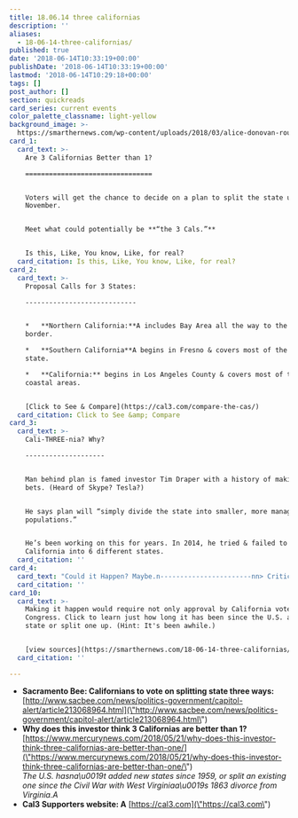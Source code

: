 ```yaml
---
title: 18.06.14 three californias
description: ''
aliases:
  - 18-06-14-three-californias/
published: true
date: '2018-06-14T10:33:19+00:00'
publishDate: '2018-06-14T10:33:19+00:00'
lastmod: '2018-06-14T10:29:18+00:00'
tags: []
post_author: []
section: quickreads
card_series: current events
color_palette_classname: light-yellow
background_image: >-
  https://smarthernews.com/wp-content/uploads/2018/03/alice-donovan-rouse-74481-unsplash-scaled.jpg
card_1:
  card_text: >-
    Are 3 Californias Better than 1?

    ================================


    Voters will get the chance to decide on a plan to split the state up this
    November.


    Meet what could potentially be **“the 3 Cals.”**


    Is this, Like, You know, Like, for real?
  card_citation: Is this, Like, You know, Like, for real?
card_2:
  card_text: >-
    Proposal Calls for 3 States:

    ----------------------------


    *   **Northern California:**A includes Bay Area all the way to the Oregon
    border.

    *   **Southern California**A begins in Fresno & covers most of the southern
    state.

    *   **California:** begins in Los Angeles County & covers most of the
    coastal areas.


    [Click to See & Compare](https://cal3.com/compare-the-cas/)
  card_citation: Click to See &amp; Compare
card_3:
  card_text: >-
    Cali-THREE-nia? Why?

    --------------------


    Man behind plan is famed investor Tim Draper with a history of making good
    bets. (Heard of Skype? Tesla?)


    He says plan will “simply divide the state into smaller, more manageable
    populations.”


    He’s been working on this for years. In 2014, he tried & failed to break up
    California into 6 different states.
  card_citation: ''
card_4:
  card_text: "Could it Happen? Maybe.n-----------------------nn> Critics argue problems would multiply with 3 new governors divvying up interconnected operations (water, parks, prisons).n> n> _ax1CThere are so many fundamentally flawed aspects to this.”_n> n> **BUT…**A _ax1CIn this day and age, anything can happen politically.ax1D_n> n> Steven Maviglio, CA Democratic adviser"
  card_citation: ''
card_10:
  card_text: >-
    Making it happen would require not only approval by California voters but
    Congress. Click to learn just how long it has been since the U.S. added a
    state or split one up. (Hint: It's been awhile.)


    [view sources](https://smarthernews.com/18-06-14-three-californias/)
  card_citation: ''

---
```

*   **Sacramento Bee: Californians to vote on splitting state three ways:**  
    [http://www.sacbee.com/news/politics-government/capitol-alert/article213068964.html](\"http://www.sacbee.com/news/politics-government/capitol-alert/article213068964.html\")
*   **Why does this investor think 3 Californias are better than 1?**  
    [https://www.mercurynews.com/2018/05/21/why-does-this-investor-think-three-californias-are-better-than-one/](\"https://www.mercurynews.com/2018/05/21/why-does-this-investor-think-three-californias-are-better-than-one/\")  
    _The U.S. hasna\\u0019t added new states since 1959, or split an existing one since the Civil War with West Virginiaa\\u0019s 1863 divorce from Virginia.A_
*   **Cal3 Supporters website: A** [https://cal3.com](\"https://cal3.com\")
